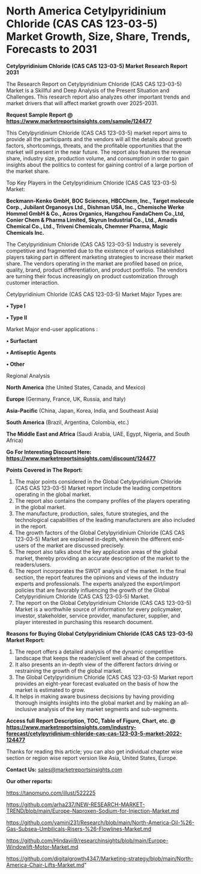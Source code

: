 # North America Cetylpyridinium Chloride (CAS CAS 123-03-5) Market Growth, Size, Share, Trends, Forecasts to 2031

<strong>Cetylpyridinium Chloride (CAS CAS 123-03-5) Market Research Report 2031</strong>

The Research Report on Cetylpyridinium Chloride (CAS CAS 123-03-5) Market is a Skillful and Deep Analysis of the Present Situation and Challenges. This research report also analyzes other important trends and market drivers that will affect market growth over 2025-2031.

<strong>Request Sample Report @ <a href=https://www.marketreportsinsights.com/sample/124477>https://www.marketreportsinsights.com/sample/124477</a></strong>

This Cetylpyridinium Chloride (CAS CAS 123-03-5) market report aims to provide all the participants and the vendors will all the details about growth factors, shortcomings, threats, and the profitable opportunities that the market will present in the near future. The report also features the revenue share, industry size, production volume, and consumption in order to gain insights about the politics to contest for gaining control of a large portion of the market share.

Top Key Players in the Cetylpyridinium Chloride (CAS CAS 123-03-5) Market:

<strong>Beckmann-Kenko GmbH, BOC Sciences, HBCChem, Inc., Target molecule Corp., Jubilant Organosys Ltd., Dishman USA, Inc., Chemische Werke Hommel GmbH & Co., Acros Organics, Hangzhou FandaChem Co.,Ltd, Conier Chem & Pharma Limited, Skyrun Industrial Co., Ltd., Amadis Chemical Co., Ltd., Triveni Chemicals, Chemner Pharma, Magic Chemicals Inc.</strong>

The Cetylpyridinium Chloride (CAS CAS 123-03-5) Industry is severely competitive and fragmented due to the existence of various established players taking part in different marketing strategies to increase their market share. The vendors operating in the market are profiled based on price, quality, brand, product differentiation, and product portfolio. The vendors are turning their focus increasingly on product customization through customer interaction.

Cetylpyridinium Chloride (CAS CAS 123-03-5) Market Major Types are:

<strong>• Type I

• Type II</strong>

Market Major end-user applications :

<strong>• Surfactant

• Antiseptic Agents

• Other</strong>

Regional Analysis

</u><strong><b>North America</b></strong> (the United States, Canada, and Mexico)

<strong><b>Europe </b></strong>(Germany, France, UK, Russia, and Italy)

<strong><b>Asia-Pacific</b></strong> (China, Japan, Korea, India, and Southeast Asia)

<strong><b>South America</b></strong> (Brazil, Argentina, Colombia, etc.)

<strong><b>The Middle East and Africa</b></strong> (Saudi Arabia, UAE, Egypt, Nigeria, and South Africa)

<strong>Go For Interesting Discount Here: <a href=https://www.marketreportsinsights.com/discount/124477>https://www.marketreportsinsights.com/discount/124477</a></strong>

<strong>Points Covered in The Report:</strong>
<ol>
  <li>The major points considered in the Global Cetylpyridinium Chloride (CAS CAS 123-03-5) Market report include the leading competitors operating in the global market.</li>
  <li>The report also contains the company profiles of the players operating in the global market.</li>
  <li>The manufacture, production, sales, future strategies, and the technological capabilities of the leading manufacturers are also included in the report.</li>
  <li>The growth factors of the Global Cetylpyridinium Chloride (CAS CAS 123-03-5) Market are explained in-depth, wherein the different end-users of the market are discussed precisely.</li>
  <li>The report also talks about the key application areas of the global market, thereby providing an accurate description of the market to the readers/users.</li>
  <li>The report incorporates the SWOT analysis of the market. In the final section, the report features the opinions and views of the industry experts and professionals. The experts analyzed the export/import policies that are favorably influencing the growth of the Global Cetylpyridinium Chloride (CAS CAS 123-03-5) Market.</li>
  <li>The report on the Global Cetylpyridinium Chloride (CAS CAS 123-03-5) Market is a worthwhile source of information for every policymaker, investor, stakeholder, service provider, manufacturer, supplier, and player interested in purchasing this research document.</li>
</ol>
<strong>Reasons for Buying Global Cetylpyridinium Chloride (CAS CAS 123-03-5) Market Report:</strong>

<ol>
  <li>The report offers a detailed analysis of the dynamic competitive landscape that keeps the reader/client well ahead of the competitors.</li>
  <li>It also presents an in-depth view of the different factors driving or restraining the growth of the global market.</li>
  <li>The Global Cetylpyridinium Chloride (CAS CAS 123-03-5) Market report provides an eight-year forecast evaluated on the basis of how the market is estimated to grow.</li>
  <li>It helps in making aware business decisions by having providing thorough insights insights into the global market and by making an all-inclusive analysis of the key market segments and sub-segments.</li>
</ol>
<strong>Access full Report Description, TOC, Table of Figure, Chart, etc. @ <a href=https://www.marketreportsinsights.com/industry-forecast/cetylpyridinium-chloride-cas-cas-123-03-5-market-2022-124477>https://www.marketreportsinsights.com/industry-forecast/cetylpyridinium-chloride-cas-cas-123-03-5-market-2022-124477</a></strong>


Thanks for reading this article; you can also get individual chapter wise section or region wise report version like Asia, United States, Europe.

<strong>Contact Us:</strong>
sales@marketreportsinsights.com

<strong>Our other reports:</strong>

<a href=https://tanomuno.com/illust/522225>https://tanomuno.com/illust/522225</a>

<a href=https://github.com/arha237/NEW-RESEARCH-MARKET-TREND/blob/main/Europe-Naproxen-Sodium-for-Injection-Market.md>https://github.com/arha237/NEW-RESEARCH-MARKET-TREND/blob/main/Europe-Naproxen-Sodium-for-Injection-Market.md</a>

<a href=https://github.com/yamini231/Research/blob/main/North-America-Oil-%26-Gas-Subsea-Umbilicals-Risers-%26-Flowlines-Market.md>https://github.com/yamini231/Research/blob/main/North-America-Oil-%26-Gas-Subsea-Umbilicals-Risers-%26-Flowlines-Market.md</a>

<a href=https://github.com/Hindavii9/researchinsights/blob/main/Europe-Windowlift-Motor-Market.md>https://github.com/Hindavii9/researchinsights/blob/main/Europe-Windowlift-Motor-Market.md</a>

<a href=https://github.com/digitalgrowth4347/Marketing-strategy/blob/main/North-America-Chair-Lifts-Market.md>https://github.com/digitalgrowth4347/Marketing-strategy/blob/main/North-America-Chair-Lifts-Market.md</a>"
